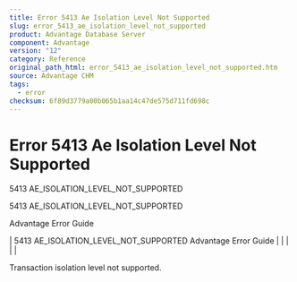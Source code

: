 ```yaml
---
title: Error 5413 Ae Isolation Level Not Supported
slug: error_5413_ae_isolation_level_not_supported
product: Advantage Database Server
component: Advantage
version: "12"
category: Reference
original_path_html: error_5413_ae_isolation_level_not_supported.htm
source: Advantage CHM
tags:
  - error
checksum: 6f89d3779a00b065b1aa14c47de575d711fd698c
---
```


# Error 5413 Ae Isolation Level Not Supported

5413 AE\_ISOLATION\_LEVEL\_NOT\_SUPPORTED

5413 AE\_ISOLATION\_LEVEL\_NOT\_SUPPORTED

Advantage Error Guide

| 5413 AE\_ISOLATION\_LEVEL\_NOT\_SUPPORTED  Advantage Error Guide |  |  |  |  |

Transaction isolation level not supported.
